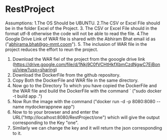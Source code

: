 # RestProject

Assumptions:
 1.The OS Should be UBUNTU.
 2.The CSV or Excel File should be in the folder Excel of the Project.
 3. The CSV or Excel File should in the format utf-8 otherwise the code will not be able to read the file.
 4.The Google Drive Link of WAR file is shared with the Abhiram Bhat email id as ("abhirama.bhat@go-mmt.coom").
 5. The inclusion of WAR file in the project reduces the effort to reun the project.
  
  
  
1. Download the WAR fiel of the project from the gooogle drive link (https://drive.google.com/file/d/1Nkj9C0fVCHtHkfXbmCzdNgwC7EjBonui/view?usp=sharing)
2. Download the DockerFile from the github repository.
3. Copy Both the DockerFile and WAR file in the same directory.
4. Now go to the Directory To which you have copied the DockerFile and the WAR file and build the DockerFile with the command 
`  ("sudo docker  -t build app .")
5. Now Run the image with the command ("docker run -d  -p 8080:8080  --name mydockerappnew app")
6. Now to to your browser and and enter the URL("http://localhost:8080/RestProject/one") which will give the output corresponding to the Key "one".
7. Similarly we can change the key and it will return the json corresponding to it.
